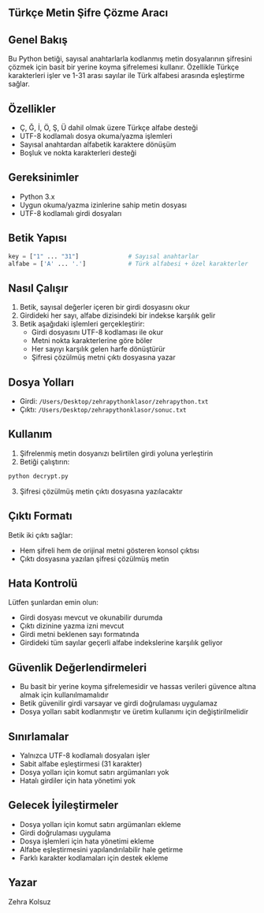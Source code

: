 ## Türkçe Metin Şifre Çözme Aracı

## Genel Bakış
Bu Python betiği, sayısal anahtarlarla kodlanmış metin dosyalarının şifresini çözmek için basit bir yerine koyma şifrelemesi kullanır. Özellikle Türkçe karakterleri işler ve 1-31 arası sayılar ile Türk alfabesi arasında eşleştirme sağlar.

## Özellikler
- Ç, Ğ, İ, Ö, Ş, Ü dahil olmak üzere Türkçe alfabe desteği
- UTF-8 kodlamalı dosya okuma/yazma işlemleri
- Sayısal anahtardan alfabetik karaktere dönüşüm
- Boşluk ve nokta karakterleri desteği

## Gereksinimler
- Python 3.x
- Uygun okuma/yazma izinlerine sahip metin dosyası
- UTF-8 kodlamalı girdi dosyaları

## Betik Yapısı
```python
key = ["1" ... "31"]              # Sayısal anahtarlar
alfabe = ['A' ... '.']            # Türk alfabesi + özel karakterler
```

## Nasıl Çalışır
1. Betik, sayısal değerler içeren bir girdi dosyasını okur
2. Girdideki her sayı, alfabe dizisindeki bir indekse karşılık gelir
3. Betik aşağıdaki işlemleri gerçekleştirir:
   - Girdi dosyasını UTF-8 kodlaması ile okur
   - Metni nokta karakterlerine göre böler
   - Her sayıyı karşılık gelen harfe dönüştürür
   - Şifresi çözülmüş metni çıktı dosyasına yazar

## Dosya Yolları
- Girdi: `/Users/Desktop/zehrapythonklasor/zehrapython.txt`
- Çıktı: `/Users/Desktop/zehrapythonklasor/sonuc.txt`

## Kullanım
1. Şifrelenmiş metin dosyanızı belirtilen girdi yoluna yerleştirin
2. Betiği çalıştırın:
```bash
python decrypt.py
```
3. Şifresi çözülmüş metin çıktı dosyasına yazılacaktır

## Çıktı Formatı
Betik iki çıktı sağlar:
- Hem şifreli hem de orijinal metni gösteren konsol çıktısı
- Çıktı dosyasına yazılan şifresi çözülmüş metin

## Hata Kontrolü
Lütfen şunlardan emin olun:
- Girdi dosyası mevcut ve okunabilir durumda
- Çıktı dizinine yazma izni mevcut
- Girdi metni beklenen sayı formatında
- Girdideki tüm sayılar geçerli alfabe indekslerine karşılık geliyor

## Güvenlik Değerlendirmeleri
- Bu basit bir yerine koyma şifrelemesidir ve hassas verileri güvence altına almak için kullanılmamalıdır
- Betik güvenilir girdi varsayar ve girdi doğrulaması uygulamaz
- Dosya yolları sabit kodlanmıştır ve üretim kullanımı için değiştirilmelidir

## Sınırlamalar
- Yalnızca UTF-8 kodlamalı dosyaları işler
- Sabit alfabe eşleştirmesi (31 karakter)
- Dosya yolları için komut satırı argümanları yok
- Hatalı girdiler için hata yönetimi yok

## Gelecek İyileştirmeler
- Dosya yolları için komut satırı argümanları ekleme
- Girdi doğrulaması uygulama
- Dosya işlemleri için hata yönetimi ekleme
- Alfabe eşleştirmesini yapılandırılabilir hale getirme
- Farklı karakter kodlamaları için destek ekleme

## Yazar
Zehra Kolsuz
